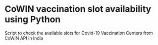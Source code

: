 # CoWIN vaccination slot availability using Python

Script to check the available slots for Covid-19 Vaccination Centers from CoWIN API in India
